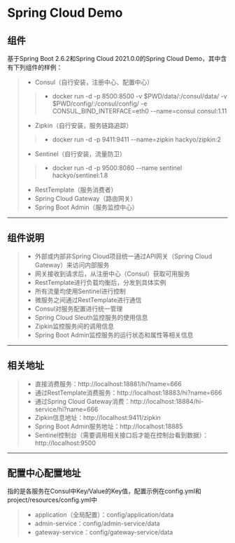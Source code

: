 # Spring Cloud Demo

## 组件

基于Spring Boot 2.6.2和Spring Cloud 2021.0.0的Spring Cloud Demo，其中含有下列组件的样例：
> * Consul（自行安装，注册中心、配置中心）
> > * docker run -d -p 8500:8500 -v $PWD/data/:/consul/data/ -v $PWD/config/:/consul/config/ -e CONSUL_BIND_INTERFACE=eth0 --name=consul consul:1.11
> * Zipkin（自行安装，服务链路追踪）
> > * docker run -d -p 9411:9411 --name=zipkin hackyo/zipkin:2
> * Sentinel（自行安装，流量防卫）
> > * docker run -d -p 9500:8080 --name sentinel hackyo/sentinel:1.8
> * RestTemplate（服务消费者）
> * Spring Cloud Gateway（路由网关）
> * Spring Boot Admin（服务监控中心）

------

## 组件说明

> * 外部或内部非Spring Cloud项目统一通过API网关（Spring Cloud Gateway）来访问内部服务
> * 网关接收到请求后，从注册中心（Consul）获取可用服务
> * RestTemplate进行负载均衡后，分发到具体实例
> * 所有流量均使用Sentinel进行控制
> * 微服务之间通过RestTemplate进行通信
> * Consul对服务配置进行统一管理
> * Spring Cloud Sleuth监控服务的使用信息
> * Zipkin监控服务间的调用信息
> * Spring Boot Admin监控服务的运行状态和属性等相关信息

------

## 相关地址

> * 直接消费服务：http://localhost:18881/hi?name=666
> * 通过RestTemplate消费服务：http://localhost:18883/hi?name=666
> * 通过Spring Cloud Gateway消费：http://localhost:18884/hi-service/hi?name=666
> * Zipkin信息地址：http://localhost:9411/zipkin
> * Spring Boot Admin服务地址：http://localhost:18885
> * Sentinel控制台（需要调用相关接口后才能在控制台看到数据）：http://localhost:9500

------

## 配置中心配置地址

指的是各服务在Consul中Key/Value的Key值，配置示例在config.yml和project/resources/config.yml中
> * application（全局配置）：config/application/data
> * admin-service：config/admin-service/data
> * gateway-service：config/gateway-service/data
